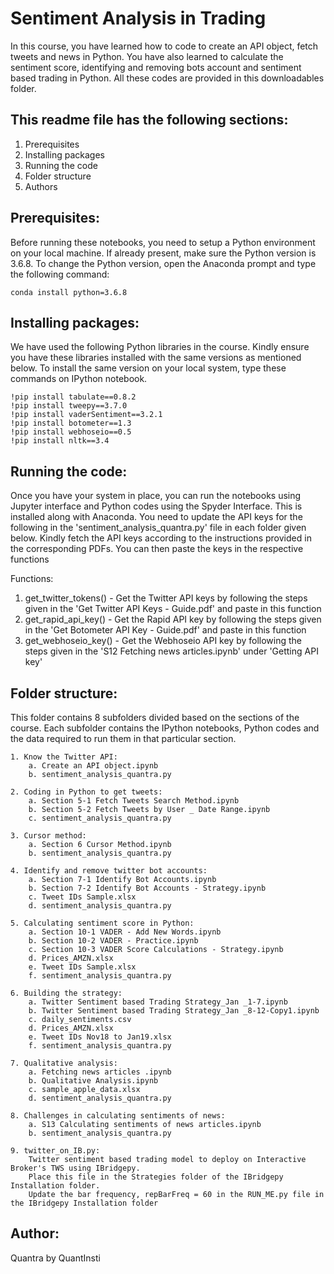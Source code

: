 # Sentiment Analysis in Trading

In this course, you have learned how to code to create an API object, fetch tweets and news in Python. You have also learned to calculate the sentiment score, identifying and removing bots account and sentiment based trading in Python. All these codes are provided in this downloadables folder.

## This readme file has the following sections:
1. Prerequisites
2. Installing packages
3. Running the code
4. Folder structure
5. Authors

## Prerequisites:
Before running these notebooks, you need to setup a Python environment on your local machine. If already present, make sure the Python version is 3.6.8. To change the Python version, open the Anaconda prompt and type the following command: 

	conda install python=3.6.8

## Installing packages:
We have used the following Python libraries in the course. Kindly ensure you have these libraries installed with the same versions as mentioned below. To install the same version on your local system, type these commands on IPython notebook.

	!pip install tabulate==0.8.2
	!pip install tweepy==3.7.0
	!pip install vaderSentiment==3.2.1
	!pip install botometer==1.3
	!pip install webhoseio==0.5
	!pip install nltk==3.4
  
## Running the code:
Once you have your system in place, you can run the notebooks using Jupyter interface and Python codes using the Spyder Interface. This is installed along with Anaconda. You need to update the API keys for the following in the 'sentiment_analysis_quantra.py' file in each folder given below. Kindly fetch the API keys according to the instructions provided in the corresponding PDFs. You can then paste the keys in the respective functions

Functions: <br>
1. get_twitter_tokens() - Get the Twitter API keys by following the steps given in the 'Get Twitter API Keys - Guide.pdf' and 		   paste in this function <br>
2. get_rapid_api_key() - Get the Rapid API key by following the steps given in the 'Get Botometer API Key - Guide.pdf' and paste 	    in this function <br>
3. get_webhoseio_key() - Get the Webhoseio API key by following the steps given in the 'S12 Fetching news articles.ipynb' under 	   'Getting API key' <br>

## Folder structure:
This folder contains 8 subfolders divided based on the sections of the course. Each subfolder contains the IPython notebooks, Python codes and the data required to run them in that particular section.

	1. Know the Twitter API:
		a. Create an API object.ipynb
		b. sentiment_analysis_quantra.py

	2. Coding in Python to get tweets:
		a. Section 5-1 Fetch Tweets Search Method.ipynb
		b. Section 5-2 Fetch Tweets by User _ Date Range.ipynb
		c. sentiment_analysis_quantra.py
		
	3. Cursor method:
		a. Section 6 Cursor Method.ipynb
		b. sentiment_analysis_quantra.py

	4. Identify and remove twitter bot accounts:
		a. Section 7-1 Identify Bot Accounts.ipynb
		b. Section 7-2 Identify Bot Accounts - Strategy.ipynb
		c. Tweet IDs Sample.xlsx
		d. sentiment_analysis_quantra.py

	5. Calculating sentiment score in Python:
		a. Section 10-1 VADER - Add New Words.ipynb
		b. Section 10-2 VADER - Practice.ipynb
		c. Section 10-3 VADER Score Calculations - Strategy.ipynb
		d. Prices_AMZN.xlsx
		e. Tweet IDs Sample.xlsx
		f. sentiment_analysis_quantra.py

	6. Building the strategy:
		a. Twitter Sentiment based Trading Strategy_Jan _1-7.ipynb
		b. Twitter Sentiment based Trading Strategy_Jan _8-12-Copy1.ipynb
		c. daily_sentiments.csv
		d. Prices_AMZN.xlsx
		e. Tweet IDs Nov18 to Jan19.xlsx
		f. sentiment_analysis_quantra.py

	7. Qualitative analysis:
		a. Fetching news articles .ipynb
		b. Qualitative Analysis.ipynb
		c. sample_apple_data.xlsx
		d. sentiment_analysis_quantra.py

	8. Challenges in calculating sentiments of news:
		a. S13 Calculating sentiments of news articles.ipynb
		b. sentiment_analysis_quantra.py
	
	9. twitter_on_IB.py:
		Twitter sentiment based trading model to deploy on Interactive Broker's TWS using IBridgepy. 
		Place this file in the Strategies folder of the IBridgepy Installation folder. 
		Update the bar frequency, repBarFreq = 60 in the RUN_ME.py file in the IBridgepy Installation folder
	
## Author:
Quantra by QuantInsti

